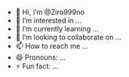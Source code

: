 - 👋 Hi, I’m @Ziro999no
- 👀 I’m interested in ...
- 🌱 I’m currently learning ...
- 💞️ I’m looking to collaborate on ...
- 📫 How to reach me ...
- 😄 Pronouns: ...
- ⚡ Fun fact: ...

<!---
Ziro999no/Ziro999no is a ✨ special ✨ repository because its `README.md` (this file) appears on your GitHub profile.
You can click the Preview link to take a look at your changes.
--->
